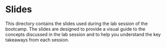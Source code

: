 # Slides
This directory contains the slides used during the lab session of the bootcamp. The slides are designed to provide a visual guide to the concepts discussed in the lab session and to help you understand the key takeaways from each session. 
